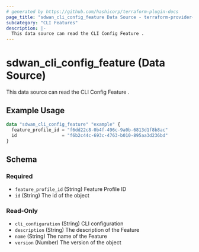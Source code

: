 ```yaml
---
# generated by https://github.com/hashicorp/terraform-plugin-docs
page_title: "sdwan_cli_config_feature Data Source - terraform-provider-sdwan"
subcategory: "CLI Features"
description: |-
  This data source can read the CLI Config Feature .
---
```


# sdwan_cli_config_feature (Data Source)

This data source can read the CLI Config Feature .

## Example Usage

```terraform
data "sdwan_cli_config_feature" "example" {
  feature_profile_id = "f6dd22c8-0b4f-496c-9a0b-6813d1f8b8ac"
  id                 = "f6b2c44c-693c-4763-b010-895aa3d236bd"
}
```

<!-- schema generated by tfplugindocs -->
## Schema

### Required

- `feature_profile_id` (String) Feature Profile ID
- `id` (String) The id of the object

### Read-Only

- `cli_configuration` (String) CLI configuration
- `description` (String) The description of the Feature
- `name` (String) The name of the Feature
- `version` (Number) The version of the object
